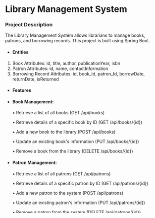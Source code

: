 # Library Management System
<a name="readme-top"></a>
### Project Description
The Library Management System allows librarians to manage books, patrons, and borrowing records. This project is built using Spring Boot.
* #### Entities
1.	Book Attributes: id, title, author, publicationYear, isbn
2.	Patron Attributes: id, name, contactInformation
3.	Borrowing Record Attributes: id, book_Id, patron_Id, borrowDate, returnDate, isReturned
* #### Features
*	#### Book Management:

    • Retrieve a list of all books (GET /api/books)
    
    • Retrieve details of a specific book by ID (GET /api/books/{id})
    
    •	Add a new book to the library (POST /api/books)
    
    •	Update an existing book's information (PUT /api/books/{id})
    
    •	Remove a book from the library (DELETE /api/books/{id})

*	#### Patron Management:

    •	Retrieve a list of all patrons (GET /api/patrons)
    
    •	Retrieve details of a specific patron by ID (GET /api/patrons/{id})
    
    •	Add a new patron to the system (POST /api/patrons)
    
    •	Update an existing patron's information (PUT /api/patrons/{id})
    
    •	Remove a patron from the system (DELETE /api/patrons/{id})

* #### Borrowing Management:

    •	Allow a patron to borrow a book (POST /api/borrow/{bookId}/patron/{patronId})
    
    •	Record the return of a borrowed book by a patron (PUT /api/return/{bookId}/patron/{patronId})

* #### Data Storage

    • A relational database (MySQL) is used to persist book, patron, and borrowing record details.
    
    •	Proper relationships between entities.

* #### Validation and Error Handling
    •	Input validation for API requests
    
    •	exception handling with appropriate HTTP status codes and error message

* #### Transaction Management:
    •	Declarative transaction management using Spring's @Transactional annotation

* #### Caching:
    • Utilize Spring to cache frequently accessed data, such as book details or patron information, to improve system performance.

* #### Testing:
    •  Unit tests are added to each Controller. You can run these tests using your IDE or from the command line:
 ```sh
 mvn test
 ```

* ## Setting Up the Project
    •	Java 22
    
    •	Maven
    
    •	A database (MySQL)

The widely used three-layer architecture in this Spring Boot application is implemented:
1.	The Controller Layer, which is responsible for defining all the REST API endpoints, and it injects services into the controller classes.
2.	The Service Layer, where we manage all the business logic, and it injects repositories into service classes.
3.	The Repository Layer, which is responsible for communication with the database, and all database transactions are managed by Hibernate, which is an implementation of Spring Data JPA."

* ### Running the Application
1.	Clone the repository:
```sh
git clone https://github.com/tassneam/libraryManagementSystem.git
```
2.	Configure the database:

Create a mySQL database called “libraryManagementSystemDB” or configure your own database but make sure to update the “application.properties” file configuration.

3.	Run the Application.

### Postman Testing
Provided a postman.json file (Library Management System.postman_collection.json), import it into postman to access and test the application endpoints.

<p align="right">(<a href="#readme-top">back to top</a>)</p>




